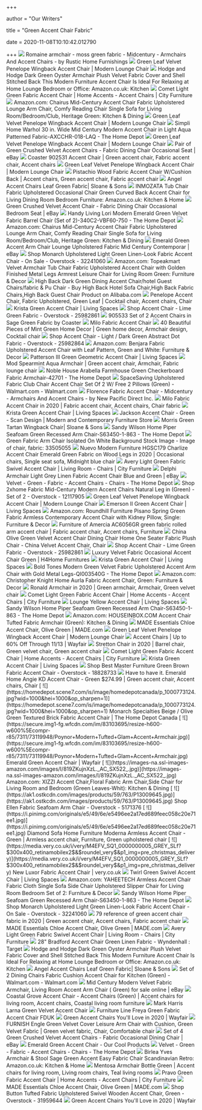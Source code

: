 +++
        
author = "Our Writers"
        
title = "Green Accent Chair Fabric"
        
date = 2020-11-08T10:10:42.012790
        
+++
[ ![](https://st.hzcdn.com/simgs/0aa1b9d10c68d6c3_4-4905/home-design.jpg)](https://st.hzcdn.com/simgs/0aa1b9d10c68d6c3_4-4905/home-design.jpg) Romaine armchair - moss green fabric - Midcentury - Armchairs And Accent  Chairs - by Rustic Home Furnishings
[ ![](https://www.cultfurniture.com/images/penelope-accent-chair-fabric-upholstered-green-leaf-p12620-2718389_zoom.jpg)](https://www.cultfurniture.com/images/penelope-accent-chair-fabric-upholstered-green-leaf-p12620-2718389_zoom.jpg) Green Leaf Velvet Penelope Wingback Accent Chair | Modern Lounge Chair
[ ![](https://images-na.ssl-images-amazon.com/images/I/612%2BZ4OW2-L._AC_SY450_.jpg)](https://images-na.ssl-images-amazon.com/images/I/612%2BZ4OW2-L._AC_SY450_.jpg) Hodge and Hodge Dark Green Oyster Armchair Plush Velvet Fabric Cover and  Shell Stitched Back This Modern Furniture Accent Chair Is Ideal For  Relaxing at Home Lounge Bedroom or Office: Amazon.co.uk: Kitchen
[ ![](https://embed.widencdn.net/img/cityfurniture/7foaejiksn/950x640px/S1901289108R00_EI_COMET_DGN_FB_AC_CHR_.jpeg?keep=c&crop=0&u=m2xgp2)](https://embed.widencdn.net/img/cityfurniture/7foaejiksn/950x640px/S1901289108R00_EI_COMET_DGN_FB_AC_CHR_.jpeg?keep=c&crop=0&u=m2xgp2) Comet Light Green Fabric Accent Chair | Home Accents - Accent Chairs | City  Furniture
[ ![](https://images-na.ssl-images-amazon.com/images/I/71e800lqPOL._AC_SX522_.jpg)](https://images-na.ssl-images-amazon.com/images/I/71e800lqPOL._AC_SX522_.jpg) Amazon.com: Chairus Mid-Century Accent Chair Fabric Upholstered Lounge Arm  Chair, Comfy Reading Chair Single Sofa for Living Room/Bedroom/Club,  Heritage Green: Kitchen & Dining
[ ![](https://www.cultfurniture.com/images/cult-living-penelope-accent-chair-fabric-upholstered-green-leaf-p12620-855796_image.jpg)](https://www.cultfurniture.com/images/cult-living-penelope-accent-chair-fabric-upholstered-green-leaf-p12620-855796_image.jpg) Green Leaf Velvet Penelope Wingback Accent Chair | Modern Lounge Chair
[ ![](https://images.homedepot-static.com/productImages/a35adb3f-1c6b-4070-a2ef-602915f7c2c8/svn/light-aqua-simpli-home-accent-chairs-axcchr-018-laq-64_600.jpg)](https://images.homedepot-static.com/productImages/a35adb3f-1c6b-4070-a2ef-602915f7c2c8/svn/light-aqua-simpli-home-accent-chairs-axcchr-018-laq-64_600.jpg) Simpli Home Warhol 30 in. Wide Mid Century Modern Accent Chair in Light  Aqua Patterned Fabric-AXCCHR-018-LAQ - The Home Depot
[ ![](https://www.cultfurniture.com/images/cult-living-penelope-accent-chair-fabric-upholstered-green-leaf-p12620-855798_image.jpg)](https://www.cultfurniture.com/images/cult-living-penelope-accent-chair-fabric-upholstered-green-leaf-p12620-855798_image.jpg) Green Leaf Velvet Penelope Wingback Accent Chair | Modern Lounge Chair
[ ![](https://i.ebayimg.com/images/g/9dcAAOSwz55cinNu/s-l300.png)](https://i.ebayimg.com/images/g/9dcAAOSwz55cinNu/s-l300.png) Pair of Green Crushed Velvet Accent Chairs - Fabric Dining Chair Occasional  Seat | eBay
[ ![](https://i.pinimg.com/originals/84/b6/76/84b67643ffd7cf203d5ecde9f22f7172.jpg)](https://i.pinimg.com/originals/84/b6/76/84b67643ffd7cf203d5ecde9f22f7172.jpg) Coaster 902531 Accent Chair | Green accent chair, Fabric accent chair, Accent  chairs
[ ![](https://www.cultfurniture.com/images/cult-living-penelope-accent-chair-fabric-upholstered-green-leaf-p12620-855795_image.jpg)](https://www.cultfurniture.com/images/cult-living-penelope-accent-chair-fabric-upholstered-green-leaf-p12620-855795_image.jpg) Green Leaf Velvet Penelope Wingback Accent Chair | Modern Lounge Chair
[ ![](https://i.pinimg.com/originals/f5/e7/71/f5e771dd62b56f0a064ad71e0c188003.jpg)](https://i.pinimg.com/originals/f5/e7/71/f5e771dd62b56f0a064ad71e0c188003.jpg) Pistachio Wood Fabric Accent Chair W/Cushion Back | Accent chairs, Green  accent chair, Fabric accent chair
[ ![](https://www.tubchairs.com/pub/media/catalog/product/cache/330c48ffe812b4909aa1be71fbdb4594/a/n/angel-chair-leaf-green-front-min_1.jpg)](https://www.tubchairs.com/pub/media/catalog/product/cache/330c48ffe812b4909aa1be71fbdb4594/a/n/angel-chair-leaf-green-front-min_1.jpg) Angel Accent Chairs Leaf Green Fabric| Sloane & Sons
[ ![](https://m.media-amazon.com/images/I/71RfAh5kUhL.jpg)](https://m.media-amazon.com/images/I/71RfAh5kUhL.jpg) INMOZATA Tub Chair Fabric Upholstered Occasional Chair Green Curved Back Accent  Chair for Living Dining Room Bedroom Furniture: Amazon.co.uk: Kitchen & Home
[ ![](https://i.ebayimg.com/images/g/Vb4AAOSwd5lci68d/s-l300.jpg)](https://i.ebayimg.com/images/g/Vb4AAOSwd5lci68d/s-l300.jpg) Green Crushed Velvet Accent Chair - Fabric Dining Chair Occasional Bedroom  Seat | eBay
[ ![](https://images.homedepot-static.com/productImages/b1568460-e0ac-4e34-8df7-f182bde70b1b/svn/emerald-green-handy-living-accent-chairs-340c2-vbf60-750-64_600.jpg)](https://images.homedepot-static.com/productImages/b1568460-e0ac-4e34-8df7-f182bde70b1b/svn/emerald-green-handy-living-accent-chairs-340c2-vbf60-750-64_600.jpg) Handy Living Lori Modern Emerald Green Velvet Fabric Barrel Chair (Set of  2)-340C2-VBF60-750 - The Home Depot
[ ![](https://images-na.ssl-images-amazon.com/images/I/71e800lqPOL._AC_SL1500_.jpg)](https://images-na.ssl-images-amazon.com/images/I/71e800lqPOL._AC_SL1500_.jpg) Amazon.com: Chairus Mid-Century Accent Chair Fabric Upholstered Lounge Arm  Chair, Comfy Reading Chair Single Sofa for Living Room/Bedroom/Club,  Heritage Green: Kitchen & Dining
[ ![](https://i.ebayimg.com/images/g/xEUAAOSwGjtcg5hX/s-l300.jpg)](https://i.ebayimg.com/images/g/xEUAAOSwGjtcg5hX/s-l300.jpg) Emerald Green Accent Arm Chair Lounge Upholstered Fabric Mid Century  Contemporar | eBay
[ ![](https://ak1.ostkcdn.com/images/products/is/images/direct/81641ea6a19ce0d720bce5e48588230e4659aeab/Monarch-Specialties-Accent-Chair-with-Light-Green-Fabric-Accent-Chair-with-Light-Green-Fabric.jpg?impolicy=medium)](https://ak1.ostkcdn.com/images/products/is/images/direct/81641ea6a19ce0d720bce5e48588230e4659aeab/Monarch-Specialties-Accent-Chair-with-Light-Green-Fabric-Accent-Chair-with-Light-Green-Fabric.jpg?impolicy=medium) Shop Monarch Upholstered Light Green Linen-Look Fabric Accent Chair - On  Sale - Overstock - 32241060
[ ![](https://images-na.ssl-images-amazon.com/images/I/81WhAHgTBKL._AC_SY355_.jpg)](https://images-na.ssl-images-amazon.com/images/I/81WhAHgTBKL._AC_SY355_.jpg) Amazon.com: Topeakmart Velvet Armchair Tub Chair Fabric Upholstered Accent  Chair with Golden Finished Metal Legs Armrest Leisure Chair for Living Room  Green: Furniture & Decor
[ ![](https://sc01.alicdn.com/kf/HTB1R9lVaovrK1RjSszfq6xJNVXaT.jpg_350x350.jpg)](https://sc01.alicdn.com/kf/HTB1R9lVaovrK1RjSszfq6xJNVXaT.jpg_350x350.jpg) High Back Dark Green Dining Accent Chair/hotel Guest Chairs/fabric & Pu  Chair - Buy High Back Hotel Sofa Chair,High Back Fabric Chairs,High Back  Guest Chair Product on Alibaba.com
[ ![](https://i.pinimg.com/originals/49/b7/13/49b71305ddd506123670584728fe0630.png)](https://i.pinimg.com/originals/49/b7/13/49b71305ddd506123670584728fe0630.png) Penelope Accent Chair, Fabric Upholstered, Green Leaf | Cocktail chair, Accent  chairs, Chair
[ ![](https://www.livingspaces.com/globalassets/productassets/200000-299999/240000-249999/244000-244999/244400-244499/244480/244480_green_fabric_accent_chair_1.jpg?w=1911&h=1288&mode=pad)](https://www.livingspaces.com/globalassets/productassets/200000-299999/240000-249999/244000-244999/244400-244499/244480/244480_green_fabric_accent_chair_1.jpg?w=1911&h=1288&mode=pad) Krista Green Accent Chair | Living Spaces
[ ![](https://ak1.ostkcdn.com/images/products/25982861/Accent-Chair-Lime-Green-Fabric-c67b9ff0-b4bf-4b09-963d-7c4dc7ad7fe5.jpg)](https://ak1.ostkcdn.com/images/products/25982861/Accent-Chair-Lime-Green-Fabric-c67b9ff0-b4bf-4b09-963d-7c4dc7ad7fe5.jpg) Shop Accent Chair - Lime Green Fabric - Overstock - 25982861
[ ![](https://www.furnituredepot.com/cachedimages/4/43b116380d2a9f2a26e110f26e19b584.image.833x833.jpg)](https://www.furnituredepot.com/cachedimages/4/43b116380d2a9f2a26e110f26e19b584.image.833x833.jpg) 905533 Set of 2 Accent Chairs in Sage Green Fabric by Coaster
[ ![](https://richmedia.channeladvisor.com/ImageDelivery/imageService?profileId=12026540&id=1480170&recipeId=728)](https://richmedia.channeladvisor.com/ImageDelivery/imageService?profileId=12026540&id=1480170&recipeId=728) Milo Fabric Accent Chair
[ ![](https://i.pinimg.com/originals/1b/73/ad/1b73ade73cea005530c3d401fee0d8e4.jpg)](https://i.pinimg.com/originals/1b/73/ad/1b73ade73cea005530c3d401fee0d8e4.jpg) 40 Beautiful Pieces of Mint Green Home Decor | Green home decor, Armchair  design, Cocktail chair
[ ![](https://ak1.ostkcdn.com/images/products/25982864/Accent-Chair-Light-Dark-Green-Abstract-Dot-Fabric-269e0e39-7e2f-4776-aa54-c79c1625db00_600.jpg?impolicy=medium)](https://ak1.ostkcdn.com/images/products/25982864/Accent-Chair-Light-Dark-Green-Abstract-Dot-Fabric-269e0e39-7e2f-4776-aa54-c79c1625db00_600.jpg?impolicy=medium) Shop Accent Chair - Light / Dark Green Abstract Dot Fabric - Overstock -  25982864
[ ![](https://images-na.ssl-images-amazon.com/images/I/81sSMbEwuvL._AC_SL1500_.jpg)](https://images-na.ssl-images-amazon.com/images/I/81sSMbEwuvL._AC_SL1500_.jpg) Amazon.com: Benjara Fabric Upholstered Accent Chair with Leaf Pattern, Green  and White: Furniture & Decor
[ ![](https://www.livingspaces.com/globalassets/productassets/200000-299999/240000-249999/248000-248999/248300-248399/248394/cv_15_248394_green_geometric_fabric_accent_chair_signature_01.jpg?w=415&h=280&mode=pad)](https://www.livingspaces.com/globalassets/productassets/200000-299999/240000-249999/248000-248999/248300-248399/248394/cv_15_248394_green_geometric_fabric_accent_chair_signature_01.jpg?w=415&h=280&mode=pad) Patterson III Green Geometric Accent Chair | Living Spaces
[ ![](https://i.pinimg.com/originals/7a/ce/b1/7aceb1cc92084aac0fb5b3e398f32c5c.jpg)](https://i.pinimg.com/originals/7a/ce/b1/7aceb1cc92084aac0fb5b3e398f32c5c.jpg) Mod Spearmint Aqua Armchair | Green accent chair, Armchair, Fabric lounge  chair
[ ![](https://images.homedepot-static.com/productImages/c196a216-c047-4a26-adb2-a8b06e5cefe7/svn/green-and-white-and-dark-brown-noble-house-accent-chairs-42701-64_600.jpg)](https://images.homedepot-static.com/productImages/c196a216-c047-4a26-adb2-a8b06e5cefe7/svn/green-and-white-and-dark-brown-noble-house-accent-chairs-42701-64_600.jpg) Noble House Arabella Farmhouse Green Checkerboard Fabric Armchair-42701 -  The Home Depot
[ ![](https://i5.walmartimages.com/asr/2499967e-b53e-482e-8aae-27aa2885e016_1.2ebb3ddc6ee9b569c3700146a1901e50.jpeg?odnWidth=612&odnHeight=612&odnBg=ffffff)](https://i5.walmartimages.com/asr/2499967e-b53e-482e-8aae-27aa2885e016_1.2ebb3ddc6ee9b569c3700146a1901e50.jpeg?odnWidth=612&odnHeight=612&odnBg=ffffff) SpaceSaving Upholstered Fabric Club Chair Accent Chair Set Of 2 W/ Free 2  Pillows (Green) - Walmart.com - Walmart.com
[ ![](https://st.hzcdn.com/simgs/cfe114710daa530f_4-4497/home-design.jpg)](https://st.hzcdn.com/simgs/cfe114710daa530f_4-4497/home-design.jpg) Florence Fabric Accent Chair - Midcentury - Armchairs And Accent Chairs -  by New Pacific Direct Inc.
[ ![](https://i.pinimg.com/474x/90/f0/1a/90f01ab0b51b4d6ed592796ec7e7d918.jpg)](https://i.pinimg.com/474x/90/f0/1a/90f01ab0b51b4d6ed592796ec7e7d918.jpg) Milo Fabric Accent Chair in 2020 | Fabric accent chair, Accent chairs, Chair  fabric
[ ![](https://www.livingspaces.com/globalassets/productassets/200000-299999/240000-249999/244000-244999/244400-244499/244480/244480_green_fabric_accent_chair_room_22.jpg?w=415&h=280&mode=pad)](https://www.livingspaces.com/globalassets/productassets/200000-299999/240000-249999/244000-244999/244400-244499/244480/244480_green_fabric_accent_chair_room_22.jpg?w=415&h=280&mode=pad) Krista Green Accent Chair | Living Spaces
[ ![](https://cdn.shopify.com/s/files/1/0069/1342/products/1769-JACKSON-CHAIR-green_f3b0df14-8cf5-46c8-a77f-d584c239c9e8_2048x.jpg?v=1571157345)](https://cdn.shopify.com/s/files/1/0069/1342/products/1769-JACKSON-CHAIR-green_f3b0df14-8cf5-46c8-a77f-d584c239c9e8_2048x.jpg?v=1571157345) Jackson Accent Chair - Green - Scan Design | Modern and Contemporary  Furniture Store
[ ![](https://www.tubchairs.com/pub/media/catalog/product/cache/6072b7677f790e8695e6d52002a5853f/m/o/morris-green-tartan-wing-chair_1_1.jpg)](https://www.tubchairs.com/pub/media/catalog/product/cache/6072b7677f790e8695e6d52002a5853f/m/o/morris-green-tartan-wing-chair_1_1.jpg) Morris Green Tartan Wingback Chair| Sloane & Sons
[ ![](https://images.homedepot-static.com/productImages/03e378dc-dfe5-4c22-827e-39c94e2e5a28/svn/sea-foam-green-fabric-sandy-wilson-home-accent-chairs-s63450-1-863-64_1000.jpg)](https://images.homedepot-static.com/productImages/03e378dc-dfe5-4c22-827e-39c94e2e5a28/svn/sea-foam-green-fabric-sandy-wilson-home-accent-chairs-s63450-1-863-64_1000.jpg) Sandy Wilson Home Piper Seafoam Green Recessed Arm Chair-S63450-1-863 - The  Home Depot
[ ![](https://thumbs.dreamstime.com/z/green-fabric-arm-chair-isolated-white-background-leaf-pattern-33505055.jpg)](https://thumbs.dreamstime.com/z/green-fabric-arm-chair-isolated-white-background-leaf-pattern-33505055.jpg) Green Fabric Arm Chair Isolated On White Background Stock Image - Image of  chair, fabric: 33505055
[ ![](https://i.pinimg.com/originals/68/73/f4/6873f482871799f164b473a7939da90e.jpg)](https://i.pinimg.com/originals/68/73/f4/6873f482871799f164b473a7939da90e.jpg) Nuevo Modern Furniture HGSC179 Charlize Accent Chair Emerald Green Fabric  on Wood Legs in 2020 | Occasional chairs, Single seat sofa, Midnight blue  chair
[ ![](https://embed.widencdn.net/img/cityfurniture/fmeoh112ur/950x640px/S1704708035F00_KV_AVER_LGN_FB_SW_RK_GD.jpeg?keep=c&crop=0&u=m2xgp2&4708035)](https://embed.widencdn.net/img/cityfurniture/fmeoh112ur/950x640px/S1704708035F00_KV_AVER_LGN_FB_SW_RK_GD.jpeg?keep=c&crop=0&u=m2xgp2&4708035) Avery Light Green Fabric Swivel Accent Chair | Living Room - Chairs | City  Furniture
[ ![](https://i.ebayimg.com/images/g/EI0AAOSwVb5eD-4a/s-l300.jpg)](https://i.ebayimg.com/images/g/EI0AAOSwVb5eD-4a/s-l300.jpg) Delphi Armchair Light Grey Linen Fabric Accent Chair Blue and Green | eBay
[ ![](https://images.homedepot-static.com/productImages/cb0dc9e9-c2bf-43c5-8ea6-3453dc07a4d3/svn/green-dorel-living-accent-chairs-fh8610-64_1000.jpg)](https://images.homedepot-static.com/productImages/cb0dc9e9-c2bf-43c5-8ea6-3453dc07a4d3/svn/green-dorel-living-accent-chairs-fh8610-64_1000.jpg) Velvet - Green - Fabric - Accent Chairs - Chairs - The Home Depot
[ ![](https://ak1.ostkcdn.com/images/products/is/images/direct/2af433b776760ceaac5611ac653c7da37788f3c3/2xhome---Set-of-Two-%282%29---Green---Upholstered-Organic-Arm-Chair-Armchair-Fabric-Chair-Green-with-Light-brown-Natural-Wood-Legs.jpg?impolicy=medium)](https://ak1.ostkcdn.com/images/products/is/images/direct/2af433b776760ceaac5611ac653c7da37788f3c3/2xhome---Set-of-Two-%282%29---Green---Upholstered-Organic-Arm-Chair-Armchair-Fabric-Chair-Green-with-Light-brown-Natural-Wood-Legs.jpg?impolicy=medium) Shop 2xhome Fabric Mid-Century Modern Accent Chairs Natural Leg in (Green)  - Set of 2 - Overstock - 12117905
[ ![](https://www.cultfurniture.com/images/cult-living-penelope-accent-chair-fabric-upholstered-green-leaf-p12620-2697757_image.jpg)](https://www.cultfurniture.com/images/cult-living-penelope-accent-chair-fabric-upholstered-green-leaf-p12620-2697757_image.jpg) Green Leaf Velvet Penelope Wingback Accent Chair | Modern Lounge Chair
[ ![](https://www.livingspaces.com/globalassets/productassets/200000-299999/240000-249999/247000-247999/247300-247399/247394/cv_04_247394_green_fabric_accent_chair_signature_01.jpg?w=415&h=280&mode=pad)](https://www.livingspaces.com/globalassets/productassets/200000-299999/240000-249999/247000-247999/247300-247399/247394/cv_04_247394_green_fabric_accent_chair_signature_01.jpg?w=415&h=280&mode=pad) Emerson II Green Accent Chair | Living Spaces
[ ![](https://images-na.ssl-images-amazon.com/images/I/91HV6l3RscL._AC_SY355_.jpg)](https://images-na.ssl-images-amazon.com/images/I/91HV6l3RscL._AC_SY355_.jpg) Amazon.com: Roundhill Furniture Pisano Spring Green Fabric Armless  Contemporary Accent Chair with Kidney Pillow, Single: Furniture & Decor
[ ![](https://i.pinimg.com/originals/73/cf/d9/73cfd9d99b05489fd681ae87538fa278.jpg)](https://i.pinimg.com/originals/73/cf/d9/73cfd9d99b05489fd681ae87538fa278.jpg) Furniture of Amercia AC6056GR green fabric rolled arm accent chair | Fabric  accent chair, Accent chairs, Furniture
[ ![](https://image.made-in-china.com/2f0j00CDpUuOdnMlcN/Olive-Green-Velvet-Accent-Chair-Dining-Chair-Home-One-Seater-Fabric-Plush-Chair.jpg)](https://image.made-in-china.com/2f0j00CDpUuOdnMlcN/Olive-Green-Velvet-Accent-Chair-Dining-Chair-Home-One-Seater-Fabric-Plush-Chair.jpg) China Olive Green Velvet Accent Chair Dining Chair Home One Seater Fabric  Plush Chair - China Velvet Accent Chair, Chair
[ ![](https://ak1.ostkcdn.com/images/products/25982861/Accent-Chair-Lime-Green-Fabric-313478ff-3fef-4efd-9129-5edb94ac066a.jpg)](https://ak1.ostkcdn.com/images/products/25982861/Accent-Chair-Lime-Green-Fabric-313478ff-3fef-4efd-9129-5edb94ac066a.jpg) Shop Accent Chair - Lime Green Fabric - Overstock - 25982861
[ ![](https://h4homedirect.co.uk/wp-content/uploads/2019/03/Luxury-Velvet-Fabric-Occasional-Accent-Chair-Green.jpg)](https://h4homedirect.co.uk/wp-content/uploads/2019/03/Luxury-Velvet-Fabric-Occasional-Accent-Chair-Green.jpg) Luxury Velvet Fabric Occasional Accent Chair Green | H4Home Furnitures
[ ![](https://www.livingspaces.com/globalassets/productassets/200000-299999/240000-249999/244000-244999/244400-244499/244480/244480_green_fabric_accent_chair_room_45.jpg?w=415&h=280&mode=pad)](https://www.livingspaces.com/globalassets/productassets/200000-299999/240000-249999/244000-244999/244400-244499/244480/244480_green_fabric_accent_chair_room_45.jpg?w=415&h=280&mode=pad) Krista Green Accent Chair | Living Spaces
[ ![](https://images.homedepot-static.com/productImages/289a332f-86b5-4abb-8475-75b186e0209f/svn/green-bold-tones-accent-chairs-qi003540g-c3_600.jpg)](https://images.homedepot-static.com/productImages/289a332f-86b5-4abb-8475-75b186e0209f/svn/green-bold-tones-accent-chairs-qi003540g-c3_600.jpg) Bold Tones Modern Green Velvet Fabric Upholstered Accent Arm Chair with  Gold Metal Legs-QI003540G - The Home Depot
[ ![](https://images-na.ssl-images-amazon.com/images/I/91Y4MGEhwmL._AC_SL1500_.jpg)](https://images-na.ssl-images-amazon.com/images/I/91Y4MGEhwmL._AC_SL1500_.jpg) Amazon.com: Christopher Knight Home Aurla Fabric Accent Chair, Green:  Furniture & Decor
[ ![](https://i.pinimg.com/736x/49/ac/1c/49ac1c81e85e4fcc480ec0df0405353a.jpg)](https://i.pinimg.com/736x/49/ac/1c/49ac1c81e85e4fcc480ec0df0405353a.jpg) Ronald Armchair in 2020 | Green armchair, Armchair, Green velvet chair
[ ![](https://embed.widencdn.net/img/cityfurniture/oiu9jsvejz/950x640px/S1901289108F00_EI_COMET_DGN_FB_AC_CHR_.jpeg?keep=c&crop=0&u=m2xgp2)](https://embed.widencdn.net/img/cityfurniture/oiu9jsvejz/950x640px/S1901289108F00_EI_COMET_DGN_FB_AC_CHR_.jpeg?keep=c&crop=0&u=m2xgp2) Comet Light Green Fabric Accent Chair | Home Accents - Accent Chairs | City  Furniture
[ ![](https://www.livingspaces.com/globalassets/productassets/200000-299999/240000-249999/247000-247999/247200-247299/247282/247282_yellow_fabric_accent_chair_signature_01.jpg?w=1911&h=1288&mode=pad)](https://www.livingspaces.com/globalassets/productassets/200000-299999/240000-249999/247000-247999/247200-247299/247282/247282_yellow_fabric_accent_chair_signature_01.jpg?w=1911&h=1288&mode=pad) Lounge Yellow Accent Chair | Living Spaces
[ ![](https://images.homedepot-static.com/productImages/11a26241-aaaa-4803-bd8c-abb3a90d9f34/svn/sea-foam-green-fabric-sandy-wilson-home-accent-chairs-s63450-1-863-31_600.jpg)](https://images.homedepot-static.com/productImages/11a26241-aaaa-4803-bd8c-abb3a90d9f34/svn/sea-foam-green-fabric-sandy-wilson-home-accent-chairs-s63450-1-863-31_600.jpg) Sandy Wilson Home Piper Seafoam Green Recessed Arm Chair-S63450-1-863 - The  Home Depot
[ ![](https://images-na.ssl-images-amazon.com/images/I/61eiaJneARL._AC_SX522_.jpg)](https://images-na.ssl-images-amazon.com/images/I/61eiaJneARL._AC_SX522_.jpg) Amazon.com: HOUSEINBOX.COM Accent Chair Tufted Fabric Armchair (Green):  Kitchen & Dining
[ ![](https://img.made.com/image/upload/c_pad,d_made.svg,f_auto,w_1055,dpr_1.0,q_auto:best/v4/catalog/product/asset/d/c/3/f/dc3f538169753546bcab6c8a13a0b25b320a54e1_CHACLO003GRE_UK_Chloe_Accent_Chair_Olive_Green_LB01.jpg)](https://img.made.com/image/upload/c_pad,d_made.svg,f_auto,w_1055,dpr_1.0,q_auto:best/v4/catalog/product/asset/d/c/3/f/dc3f538169753546bcab6c8a13a0b25b320a54e1_CHACLO003GRE_UK_Chloe_Accent_Chair_Olive_Green_LB01.jpg) MADE Essentials Chloe Accent Chair, Olive Green | MADE.com
[ ![](https://www.cultfurniture.com/images/cult-living-penelope-accent-chair-fabric-upholstered-green-leaf-p12620-2603722_image.jpg)](https://www.cultfurniture.com/images/cult-living-penelope-accent-chair-fabric-upholstered-green-leaf-p12620-2603722_image.jpg) Green Leaf Velvet Penelope Wingback Accent Chair | Modern Lounge Chair
[ ![](https://secure.img1-fg.wfcdn.com/im/64091119/resize-h600-w600%5Ecompr-r85/9988/99885278/Accent+Chairs.jpg)](https://secure.img1-fg.wfcdn.com/im/64091119/resize-h600-w600%5Ecompr-r85/9988/99885278/Accent+Chairs.jpg) Accent Chairs | Up to 60% Off Through 11/13 | Wayfair
[ ![](https://i.pinimg.com/originals/ce/11/84/ce1184a487aa30799621e3ac978f45a5.png)](https://i.pinimg.com/originals/ce/11/84/ce1184a487aa30799621e3ac978f45a5.png) Stretton Chair in 2020 | Barrel chair, Green velvet chair, Green accent  chair
[ ![](https://embed.widencdn.net/img/cityfurniture/a6r753bwem/950x640px/S1901289108R01_EI_COMET_DGN_FB_AC_CHR_.jpeg?keep=c&crop=0&u=m2xgp2)](https://embed.widencdn.net/img/cityfurniture/a6r753bwem/950x640px/S1901289108R01_EI_COMET_DGN_FB_AC_CHR_.jpeg?keep=c&crop=0&u=m2xgp2) Comet Light Green Fabric Accent Chair | Home Accents - Accent Chairs | City  Furniture
[ ![](https://www.livingspaces.com/globalassets/productassets/200000-299999/240000-249999/244000-244999/244400-244499/244480/244480_green_fabric_accent_chair_room_56.jpg?w=415&h=280&mode=pad)](https://www.livingspaces.com/globalassets/productassets/200000-299999/240000-249999/244000-244999/244400-244499/244480/244480_green_fabric_accent_chair_room_56.jpg?w=415&h=280&mode=pad) Krista Green Accent Chair | Living Spaces
[ ![](https://ak1.ostkcdn.com/images/products/18828733/Best-Master-Furniture-Green-Brown-Fabric-Accent-Chair-e45992e9-705d-474c-bebc-8b7141020c47_600.jpg?impolicy=medium)](https://ak1.ostkcdn.com/images/products/18828733/Best-Master-Furniture-Green-Brown-Fabric-Accent-Chair-e45992e9-705d-474c-bebc-8b7141020c47_600.jpg?impolicy=medium) Shop Best Master Furniture Green Brown Fabric Accent Chair - Overstock -  18828733
[ ![](https://i.pinimg.com/originals/f5/37/a1/f537a1dbabe631592b9b2d568be976d0.jpg)](https://i.pinimg.com/originals/f5/37/a1/f537a1dbabe631592b9b2d568be976d0.jpg) Have to have it. Emerald Home Angie KD Accent Chair - Green $274.99 | Green  accent chair, Accent chairs, Chair
[ ![](https://homedepot.scene7.com/is/image/homedepotcanada/p_1000773124.jpg?wid=1000&hei=1000&op_sharpen=1)](https://homedepot.scene7.com/is/image/homedepotcanada/p_1000773124.jpg?wid=1000&hei=1000&op_sharpen=1) Monarch Specialties Beige / Olive Green Textured Brick Fabric Accent Chair  | The Home Depot Canada
[ ![](https://secure.img1-fg.wfcdn.com/im/83103695/resize-h600-w600%5Ecompr-r85/7311/73119948/Poynor+Modern+Tufted+Glam+Accent+Armchair.jpg)](https://secure.img1-fg.wfcdn.com/im/83103695/resize-h600-w600%5Ecompr-r85/7311/73119948/Poynor+Modern+Tufted+Glam+Accent+Armchair.jpg) Emerald Green Accent Chair | Wayfair
[ ![](https://images-na.ssl-images-amazon.com/images/I/819ZKujnXzL._AC_SX522_.jpg)](https://images-na.ssl-images-amazon.com/images/I/819ZKujnXzL._AC_SX522_.jpg) Amazon.com: XIZZI Accent Chair,Floral Fabric Arm Chair,Side Chair for  Living Room and Bedroom (Green Leaves-Whit): Kitchen & Dining
[ ![](https://ak1.ostkcdn.com/images/products/59/763/P13009645.jpg)](https://ak1.ostkcdn.com/images/products/59/763/P13009645.jpg) Shop Ellen Fabric Seafoam Arm Chair - Overstock - 5171376
[ ![](https://i.pinimg.com/originals/e5/49/6e/e5496ee2a17ed689feec058c20e71ee1.jpg)](https://i.pinimg.com/originals/e5/49/6e/e5496ee2a17ed689feec058c20e71ee1.jpg) Diamond Sofa Home Furniture Moderna Armless Accent Chair - Green | Armless accent  chair, Furniture, Green upholstered chair
[ ![](https://media.very.co.uk/i/very/M4EFV_SQ1_0000000005_GREY_SLf?$300x400_retinamobilex2$&$roundel_very$&p1_img=pre_christmas_delivery)](https://media.very.co.uk/i/very/M4EFV_SQ1_0000000005_GREY_SLf?$300x400_retinamobilex2$&$roundel_very$&p1_img=pre_christmas_delivery) New Luxor Fabric Accent Chair | very.co.uk
[ ![](https://www.livingspaces.com/globalassets/productassets/200000-299999/240000-249999/244000-244999/244300-244399/244379/cv_04_244379_green_fabric_swivel_accent_chair_front_02.jpg?w=415&h=280&mode=pad)](https://www.livingspaces.com/globalassets/productassets/200000-299999/240000-249999/244000-244999/244300-244399/244379/cv_04_244379_green_fabric_swivel_accent_chair_front_02.jpg?w=415&h=280&mode=pad) Twirl Green Swivel Accent Chair | Living Spaces
[ ![](https://images-na.ssl-images-amazon.com/images/I/91Y-2XaFmnL._AC_SX522_.jpg)](https://images-na.ssl-images-amazon.com/images/I/91Y-2XaFmnL._AC_SX522_.jpg) Amazon.com: YAHEETECH Armless Accent Chair Fabric Cloth Single Sofa Side  Chair Upholstered Slipper Chair for Living Room Bedroom Set of 2: Furniture  & Decor
[ ![](https://images.homedepot-static.com/productImages/3550dd61-28b8-42e2-af6b-1d28be8a8e00/svn/sea-foam-green-fabric-sandy-wilson-home-accent-chairs-s63450-1-863-4f_600.jpg)](https://images.homedepot-static.com/productImages/3550dd61-28b8-42e2-af6b-1d28be8a8e00/svn/sea-foam-green-fabric-sandy-wilson-home-accent-chairs-s63450-1-863-4f_600.jpg) Sandy Wilson Home Piper Seafoam Green Recessed Arm Chair-S63450-1-863 - The  Home Depot
[ ![](https://ak1.ostkcdn.com/images/products/is/images/direct/3b6aeb037a786e13cac5a14a5611e71eb5bc2615/Monarch-Specialties-Accent-Chair-with-Light-Green-Fabric-Accent-Chair-with-Light-Green-Fabric.jpg?impolicy=medium)](https://ak1.ostkcdn.com/images/products/is/images/direct/3b6aeb037a786e13cac5a14a5611e71eb5bc2615/Monarch-Specialties-Accent-Chair-with-Light-Green-Fabric-Accent-Chair-with-Light-Green-Fabric.jpg?impolicy=medium) Shop Monarch Upholstered Light Green Linen-Look Fabric Accent Chair - On  Sale - Overstock - 32241060
[ ![](https://i.pinimg.com/originals/be/eb/72/beeb72b5774de0a8a541a3d448ae5749.jpg)](https://i.pinimg.com/originals/be/eb/72/beeb72b5774de0a8a541a3d448ae5749.jpg) 79 reference of green accent chair fabric in 2020 | Green accent chair, Accent  chairs, Fabric accent chair
[ ![](https://img.made.com/image/upload/c_pad,d_made.svg,f_auto,w_1055,dpr_1.0,q_auto:best/v4/catalog/product/asset/9/b/c/d/9bcd1b9f50af35ef2178b0ae0dfa0854db11deb7_CHACLO003GRE_UK_Chloe_Accent_Chair_Olive_Green_LB02.jpg)](https://img.made.com/image/upload/c_pad,d_made.svg,f_auto,w_1055,dpr_1.0,q_auto:best/v4/catalog/product/asset/9/b/c/d/9bcd1b9f50af35ef2178b0ae0dfa0854db11deb7_CHACLO003GRE_UK_Chloe_Accent_Chair_Olive_Green_LB02.jpg) MADE Essentials Chloe Accent Chair, Olive Green | MADE.com
[ ![](https://embed.widencdn.net/img/cityfurniture/v9ipody2lm/950x640px/S1704708035F01_KV_AVER_LGN_FB_SW_RK_GD.jpeg?keep=c&crop=0&u=m2xgp2)](https://embed.widencdn.net/img/cityfurniture/v9ipody2lm/950x640px/S1704708035F01_KV_AVER_LGN_FB_SW_RK_GD.jpeg?keep=c&crop=0&u=m2xgp2) Avery Light Green Fabric Swivel Accent Chair | Living Room - Chairs | City  Furniture
[ ![](https://target.scene7.com/is/image/Target/GUEST_a05ef6f3-b64b-4368-b752-096e91d3f7b4?wid=488&hei=488&fmt=pjpeg)](https://target.scene7.com/is/image/Target/GUEST_a05ef6f3-b64b-4368-b752-096e91d3f7b4?wid=488&hei=488&fmt=pjpeg) 28" Bradford Accent Chair Green Linen Fabric - Wyndenhall : Target
[ ![](https://images-na.ssl-images-amazon.com/images/I/61xYIyr4bAL._AC_SL1500_.jpg)](https://images-na.ssl-images-amazon.com/images/I/61xYIyr4bAL._AC_SL1500_.jpg) Hodge and Hodge Dark Green Oyster Armchair Plush Velvet Fabric Cover and  Shell Stitched Back This Modern Furniture Accent Chair Is Ideal For  Relaxing at Home Lounge Bedroom or Office: Amazon.co.uk: Kitchen
[ ![](https://www.tubchairs.com/pub/media/catalog/product/cache/6072b7677f790e8695e6d52002a5853f/l/e/leaf_green_foot_stool_3.jpg)](https://www.tubchairs.com/pub/media/catalog/product/cache/6072b7677f790e8695e6d52002a5853f/l/e/leaf_green_foot_stool_3.jpg) Angel Accent Chairs Leaf Green Fabric| Sloane & Sons
[ ![](https://i5.walmartimages.com/asr/6f6f3b36-7caf-468f-ab44-421250d281c9_1.31cc020f1042f2ceb1b4935525c30f1a.jpeg)](https://i5.walmartimages.com/asr/6f6f3b36-7caf-468f-ab44-421250d281c9_1.31cc020f1042f2ceb1b4935525c30f1a.jpeg) Set of 2 Dining Chairs Fabric Cushion Accent Chair for Kitchen (Green) -  Walmart.com - Walmart.com
[ ![](https://i.ebayimg.com/images/g/GXQAAOSwgOJe1bZ1/s-l1600.jpg)](https://i.ebayimg.com/images/g/GXQAAOSwgOJe1bZ1/s-l1600.jpg) Mid Century Modern Velvet Fabric Armchair, Living Room Accent Arm Chair ( Green) for sale online | eBay
[ ![](https://i.pinimg.com/originals/ff/57/ff/ff57ff9fd3347d2c0ab37fc0bfa681ad.jpg)](https://i.pinimg.com/originals/ff/57/ff/ff57ff9fd3347d2c0ab37fc0bfa681ad.jpg) Coastal Grove Accent Chair - Accent Chairs (Green) | Accent chairs for  living room, Accent chairs, Coastal living room furniture
[ ![](https://furnituredirectuk.net/media/catalog/product/cache/1/image/b0b246924ac1228eaaf671d445258fb5/l/a/larna-green-velvet-accent-chair-pt32279-02.jpg)](https://furnituredirectuk.net/media/catalog/product/cache/1/image/b0b246924ac1228eaaf671d445258fb5/l/a/larna-green-velvet-accent-chair-pt32279-02.jpg) Mark Harris Larna Green Velvet Accent Chair
[ ![](https://furnituredirectuk.net/media/catalog/product/cache/1/image/b0b246924ac1228eaaf671d445258fb5/f/r/freya-chair_green-04.jpg)](https://furnituredirectuk.net/media/catalog/product/cache/1/image/b0b246924ac1228eaaf671d445258fb5/f/r/freya-chair_green-04.jpg) Furniture Line Freya Green Fabric Accent Chair FDUK
[ ![](https://secure.img1-fg.wfcdn.com/im/35983551/compr-r85/5164/51646157/default.jpg)](https://secure.img1-fg.wfcdn.com/im/35983551/compr-r85/5164/51646157/default.jpg) Green Accent Chairs You'll Love in 2020 | Wayfair
[ ![](https://i.pinimg.com/originals/81/eb/23/81eb2326e13058eeb55ec194eb987cf6.jpg)](https://i.pinimg.com/originals/81/eb/23/81eb2326e13058eeb55ec194eb987cf6.jpg) FURNISH Engle Green Velvet Cover Leisure Arm Chair with Cushion, Green  Velvet Fabric | Green velvet fabric, Chair, Comfortable chair
[ ![](https://i.ebayimg.com/images/g/W2wAAOSwdC5cin1l/s-l300.png)](https://i.ebayimg.com/images/g/W2wAAOSwdC5cin1l/s-l300.png) Set of 4 Green Crushed Velvet Accent Chairs - Fabric Occasional Dining Chair  | eBay
[ ![](https://www.ourcoolproducts.com/wp-content/uploads/2019/10/Emerald-Green-Accent-Chairs-1024x683-1.jpg)](https://www.ourcoolproducts.com/wp-content/uploads/2019/10/Emerald-Green-Accent-Chairs-1024x683-1.jpg) Emerald Green Accent Chair - Our Cool Products
[ ![](https://images.homedepot-static.com/productImages/69a41d2b-4d4f-4572-a161-d582675b6bc9/svn/gold-painted-metal-legs-fabric-sage-maypex-accent-chairs-300524-sg-64_1000.jpg)](https://images.homedepot-static.com/productImages/69a41d2b-4d4f-4572-a161-d582675b6bc9/svn/gold-painted-metal-legs-fabric-sage-maypex-accent-chairs-300524-sg-64_1000.jpg) Velvet - Green - Fabric - Accent Chairs - Chairs - The Home Depot
[ ![](https://images-na.ssl-images-amazon.com/images/I/61Ugnfn7E7L._AC_SL1400_.jpg)](https://images-na.ssl-images-amazon.com/images/I/61Ugnfn7E7L._AC_SL1400_.jpg) Birlea Yves Armchair & Stool Sage Green Accent Easy Fabric Chair  Scandinavian Retro: Amazon.co.uk: Kitchen & Home
[ ![](https://i.pinimg.com/originals/3f/93/41/3f93410b7e7f06ef4d2d87c861c02aa9.png)](https://i.pinimg.com/originals/3f/93/41/3f93410b7e7f06ef4d2d87c861c02aa9.png) Mentosa Armchair Bottle Green | Accent chairs for living room, Living room  chairs, Teal living rooms
[ ![](https://embed.widencdn.net/img/cityfurniture/7tsf1uy9mh/950x640px/S1704701647R00_KV_PRAV_AC_CR.jpeg?keep=c&crop=0&u=m2xgp2)](https://embed.widencdn.net/img/cityfurniture/7tsf1uy9mh/950x640px/S1704701647R00_KV_PRAV_AC_CR.jpeg?keep=c&crop=0&u=m2xgp2) Pravo Green Fabric Accent Chair | Home Accents - Accent Chairs | City  Furniture
[ ![](https://img.made.com/image/upload/c_pad,d_made.svg,f_auto,w_1055,dpr_1.0,q_auto:best/v4/catalog/product/asset/c/3/c/1/c3c1c03638320e250019774d63523bf68ad3eefb_CHACLO003GRE_UK_Chloe_Accent_Chair_Olive_Green_LB05.jpg)](https://img.made.com/image/upload/c_pad,d_made.svg,f_auto,w_1055,dpr_1.0,q_auto:best/v4/catalog/product/asset/c/3/c/1/c3c1c03638320e250019774d63523bf68ad3eefb_CHACLO003GRE_UK_Chloe_Accent_Chair_Olive_Green_LB05.jpg) MADE Essentials Chloe Accent Chair, Olive Green | MADE.com
[ ![](https://ak1.ostkcdn.com/images/products/is/images/direct/292a511ac42176acb8efc0666e81efbd038599d5/Button-Tufted-Fabric-Upholstered-Swivel-Wooden-Accent-Chair%2C-Green.jpg)](https://ak1.ostkcdn.com/images/products/is/images/direct/292a511ac42176acb8efc0666e81efbd038599d5/Button-Tufted-Fabric-Upholstered-Swivel-Wooden-Accent-Chair%2C-Green.jpg) Shop Button Tufted Fabric Upholstered Swivel Wooden Accent Chair, Green -  Overstock - 31959644
[ ![](https://secure.img1-fg.wfcdn.com/im/65935897/resize-h160-w160%5Ecompr-r85/1223/122311770/Green+Haywa+Armchair.jpg)](https://secure.img1-fg.wfcdn.com/im/65935897/resize-h160-w160%5Ecompr-r85/1223/122311770/Green+Haywa+Armchair.jpg) Green Accent Chairs You'll Love in 2020 | Wayfair
